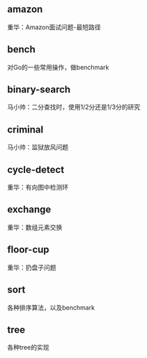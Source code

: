 ## amazon
重华：Amazon面试问题-最短路径
## bench
对Go的一些常用操作，做benchmark
## binary-search
马小帅：二分查找时，使用1/2分还是1/3分的研究
## criminal
马小帅：监狱放风问题
## cycle-detect
重华：有向图中检测环
## exchange
重华：数组元素交换
## floor-cup
重华：扔盘子问题
## sort
各种排序算法，以及benchmark
## tree
各种tree的实现
